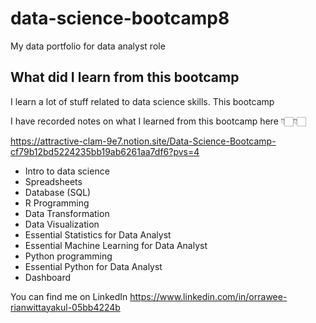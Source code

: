# data-science-bootcamp8
My data portfolio for data analyst role

## What did I learn from this bootcamp

I learn a lot of stuff related to data science skills. This bootcamp

I have recorded notes on what I learned from this bootcamp here 👇🏻👇🏻

https://attractive-clam-9e7.notion.site/Data-Science-Bootcamp-cf79b12bd5224235bb19ab6261aa7df6?pvs=4

- Intro to data science
- Spreadsheets
- Database (SQL)
- R Programming
- Data Transformation
- Data Visualization
- Essential Statistics for Data Analyst
- Essential Machine Learning for Data Analyst
- Python programming
- Essential Python for Data Analyst
- Dashboard
  
You can find me on LinkedIn https://www.linkedin.com/in/orrawee-rianwittayakul-05bb4224b
